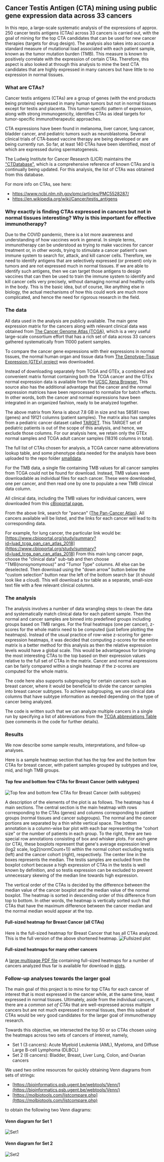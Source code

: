 ## Cancer Testis Antigen (CTA) mining using public gene expression data across 33 cancers
In this repo, a large-scale systematic analysis of the expressions of approx. 250 cancer testis antigens (CTAs) across 33 cancers is carried out, with the goal of mining for the top CTA candidates that can be used for new cancer therapies (targets for drug design).  The analysis also takes into account a standard measure of mutational load associated with each patient sample, known as the tumor mutation burden (TMB). This measure is known to positively correlate with the expression of certain CTAs. Therefore, this aspect is also looked at through this analysis to mine the best CTA candidates that are highly expressed in many cancers but have little to no expression in normal tissues.

### What are CTAs?
Cancer testis antigens (CTAs) are a group of genes (with the end products being proteins) expressed in many human tumors but not in normal tissues except for testis and placenta. This tumor-specific pattern of expression, along with strong immunogenicity, identifies CTAs as ideal targets for tumor-specific immunotherapeutic approaches. 

CTA expressions have been found in melanoma, liver cancer, lung cancer, bladder cancer, and pediatric tumors such as neuroblastoma. Several clinical trials of CTA‐based vaccine therapy are being developed or are being currently run. So far, at least 140 CTAs have been identified, most of which are expressed during spermatogenesis. 

The Ludwig Institute for Cancer Research (LICR) maintains the ["CTDatabase",](http://www.cta.lncc.br/) which is a comprehensive reference of known CTAs and is continually being updated. For this analysis, the list of CTAs was obtained from this database. 

For more info on CTAs, see here:
- https://www.ncbi.nlm.nih.gov/pmc/articles/PMC5528287/
- https://en.wikipedia.org/wiki/Cancer/testis_antigens

### Why exactly is finding CTAs expressed in cancers but not in normal tissues interesting? Why is this important for effective immunotherapy?
Due to the COVID pandemic, there is a lot more awareness and understanding of how vaccines work in general. In simple terms, immunotherapy can be understood as trying to make vaccines for cancer treatment or, in other words, trying to stimulate a cancer patient's own immune system to search for, attack, and kill cancer cells. Therefore, we need to identify antigens that are selectively expressed (or present) only in tumors and are not expressed much in normal tissues. If we are able to identify such antigens, then we can target those antigens to design vaccines that can then be used to train the immune system to identify and kill cancer cells very precisely, without damaging normal and healthy cells in the body. This is the basic idea, but of course, like anything else in biology, the actual mechanisms of how this could work are much more complicated, and hence the need for rigorous research in the field.

### The data
All data used in the analysis are publicly available. The main gene expression matrix for the cancers along with relevant clinical data was obtained from [The Cancer Genome Atlas (TCGA)](https://www.cancer.gov/about-nci/organization/ccg/research/structural-genomics/tcga), which is a very useful large-scale consortium effort that has a rich set of data across 33 cancers gathered systematically from 11000 patient samples. 

To compare the cancer gene expressions with their expressions in normal tissues, the normal human organ and tissue data from [The Genotype-Tissue Expression (GTEx) project](https://gtexportal.org/home/) was downloaded.

Instead of downloading separately from TCGA and GTEx, a combined and convenient matrix format containing both the TCGA cancer and the GTEx normal expression data is available from the [UCSC Xena Browser.](https://xenabrowser.net/datapages/?dataset=TcgaTargetGtex_RSEM_Hugo_norm_count&host=https%3A%2F%2Ftoil.xenahubs.net&removeHub=https%3A%2F%2Fxena.treehouse.gi.ucsc.edu%3A443) This source also has the additional advantage that the cancer and the normal expression matrices have been reprocessed to normalize for batch effects. In other words, both the cancer and normal expressions have been integrated in an organized fashion, ready to be analyzed together.

The above matrix from Xena is about 7.8 GB in size and has 58581 rows (genes) and 19121 columns (patient samples). The matrix also has samples from a pediatric cancer dataset called [TARGET](https://ocg.cancer.gov/programs/target). This TARGET set of pediatric patients is out of the scope of this analysis, and hence, we exclude those columns. For our analysis here, we retain only the GTEx normal samples and TCGA adult cancer samples (18316 columns in total).


The full list of CTAs chosen for analysis, a TCGA cancer name abbreviations lookup table, and some phenotype data needed for the analysis have been uploaded to the repo folder [smalldata](/smalldata).

For the TMB data, a single file containing TMB values for all cancer samples from TCGA could not be found for download. Instead, TMB values were downloadable as individual files for each cancer. These were downloaded, one per cancer, and then read one by one to populate a new TMB clinical data column.

All clinical data, including the TMB values for individual cancers, were downloaded from this [cBioportal page.](https://www.cbioportal.org/datasets)

From the above link, search for "pancan" ([The Pan-Cancer Atlas](https://gdc.cancer.gov/about-data/publications/pancanatlas)). All cancers available will be listed, and the links for each cancer will lead to its corresponding data.

For example, for lung cancer, the particular link would be:
[https://www.cbioportal.org/study/summary?id=luad_tcga_pan_can_atlas_2018](https://www.cbioportal.org/study/summary?id=luad_tcga_pan_can_atlas_2018)
From this main lung cancer page, choose the "clinical data" sub-tab and then choose "TMB(nonsynomymous)" and "Tumor Type" columns. All else can be deselected. Then download using the "down arrow" button below the "custom selection" button near the left of the bottom search bar (it should look like a cloud). This will download a tsv table as a separate, small-size text file with a few relevant clinical columns.

### The analysis
The analysis involves a number of data wrangling steps to clean the data and systematically match clinical data for each patient sample. Then the normal and cancer samples are binned into predefined groups including groups based on TMB ranges. For the final heatmaps (one per cancer), z-scores for the whole matrix need to be computed (just before plotting the heatmaps). Instead of the usual practice of row-wise z-scoring for gene-expression heatmaps, it was decided that computing z-scores for the entire matrix is a better method for this analysis as then the relative expression levels would have a global scale. This would be advantageous for bringing the most interesting CTAs to the top based on their expression values relative to the full set of CTAs in the matrix. Cancer and normal expressions can be fairly compared within a single heatmap if the z-scores are computed for the whole matrix.

The code here also supports subgrouping for certain cancers such as breast cancer, where it would be beneficial to divide the cancer samples into breast cancer subtypes. To achieve subgrouping, we use clinical data columns that have subtype information as needed depending on the type of cancer being analyzed.

The code is written such that we can analyze multiple cancers in a single run by specifying a list of abbreviations from the [TCGA abbreviations Table](/smalldata/tcga_abbr.txt) (see comments in the code for further details).

### Results
We now describe some sample results, interpretations, and follow-up analyses. 

Here is a sample heatmap section that has the top few and the bottom few CTAs for breast cancer, with patient samples grouped by subtypes and low, mid, and high TMB groups.

#### Top few and bottom few CTAs for Breast Cancer (with subtypes)
![Top few and bottom few CTAs for Breast Cancer (with subtypes)](/plots/HtMapTCGA_andNormals_CTAvsTMB_BreastCancer_Short.png)

A description of the elements of the plot is as follows. The heatmap has 4 main sections. The central section is the main heatmap with rows corresponding to the CTAs (genes) and columns corresponding to patient groups (normal tissues and cancer subgroups). The normal and the cancer portions are separated by a thin white vertical space. The bottom annotation is a column-wise bar plot with each bar representing the "cohort size" or the number of patients in each group. To the right, there are two special row annotations consisting of box and whisker plots. For each gene (or CTA), these boxplots represent that gene's average expression level (log2 scale, log2(normCount+1)) within the normal cohort excluding testis (left) and the cancer cohort (right), respectively. The center line in the boxes represents the median. The testis samples are excluded from the boxplot cohort because a high expression of CTAs in the testis is well known by definition, and so testis expression can be excluded to prevent unnecessary skewing of the median line towards high expression.

The vertical order of the CTAs is decided by the difference between the median value of the cancer boxplot and the median value of the normal boxplot. The heatmap is sorted in descending order of this difference from top to bottom. In other words, the heatmap is vertically sorted such that CTAs that have the maximum difference between the cancer median and the normal median would appear at the top.

#### Full-sized heatmap for Breast Cancer (all CTAs)
Here is the full-sized heatmap for Breast Cancer that has all CTAs analyzed. This is the full version of the above shortened heatmap.
![Fullsized plot](/plots/HtMapTCGA_andNormals_CTAvsTMB_BreastCancer_Full.png)

#### Full-sized heatmaps for many other cancers
A [large multipage PDF file](/plots/HtMapTCGA_andNormals_CTAvsTMB_Combined.pdf) containing full-sized heatmaps for a number of cancers analyzed thus far is available for download in [plots](/plots).

### Follow-up analyses towards the larger goal
The main goal of this project is to mine for top CTAs for each cancer of interest that is most expressed in the cancer while, at the same time, least expressed in normal tissues. Ultimately, aside from the individual cancers, if there are a _common set of CTAs_ that are well-expressed across multiple cancers but are not much expressed in normal tissues, then this subset of CTAs would be very good candidates for the larger goal of immunotherapy research.

Towards this objective, we intersected the top 50 or so CTAs chosen using the heatmaps across two sets of cancers of interest, namely,
- Set 1 (3 cancers): Acute Myeloid Leukemia (AML), Myeloma, and Diffuse Large B-cell Lymphoma (DLBCL)
- Set 2 (6 cancers): Bladder, Breast, Liver Lung, Colon, and Ovarian cancers

We used two online resources for quickly obtaining Venn diagrams from sets of strings:
- [https://bioinformatics.psb.ugent.be/webtools/Venn/](https://bioinformatics.psb.ugent.be/webtools/Venn/)
- [https://molbiotools.com/listcompare.php](https://molbiotools.com/listcompare.php)

to obtain the following two Venn diagrams:
#### Venn diagram for Set 1
![Set1](/plots/VennDiagram_Set1_cancers.png)

#### Venn diagram for Set 2
![Set2](/plots/VennDiagram_Set2_cancers.png)




